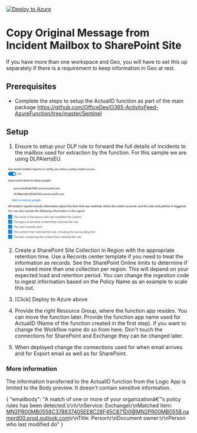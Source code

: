 [![Deploy to Azure](https://aka.ms/deploytoazurebutton)](https://portal.azure.com/#create/Microsoft.Template/uri/https%3A%2F%2Fraw.githubusercontent.com%2FOfficeDev%2FO365-ActivityFeed-AzureFunction%2Fmaster%2FSentinel%2Flogicapp%2Fdlpaction.json)

# Copy Original Message from Incident Mailbox to SharePoint Site
If you have more than one workspace and Geo, you will have to set this up separately if there is a requirement to keep information in Geo at rest.

## Prerequisites
- Complete the steps to setup the ActualID function as part of the main package https://github.com/OfficeDev/O365-ActivityFeed-AzureFunction/tree/master/Sentinel

## Setup

1. Ensure to setup your DLP rule to forward the full details of incidents to the mailbox used for extraction by the function. For this sample we are using DLPAlertsEU.

![Invocation Log](./img/incident1.png)

2. Create a SharePoint Site Collection in Region with the appropriate retention time. Use a Records center template if you need to treat the information as records. See the SharePoint Online limits to determine if you need more than one collection per region. This will depend on your expected load and retention period. You can change the ingestion code to ingest information based on the Policy Name as an example to scale this out.

3. [Click] Deploy to Azure above

4. Provide the right Resource Group, where the function app resides. You can move the function later. Provide the function app name used for ActualID (Name of the function created in the first step). If you want to change the Workflow name do so from here. Don't touch the connections for SharePoint and Exchange they can be changed later.

5. When deployed change the connections used for when email arrives and for Export email as well as for SharePoint.


### More information
The information transferred to the ActualID function from the Logic App is limited to the Body preview. It doesn't contain sensitive information. 
 
{
  "emailbody": "A match of one or more of your organizationâ€™s policy rules has been detected.\r\n\r\nService: Exchange\r\nMatched item: <MN2PR00MB0558C378837405EE8C28F45C871D0@MN2PR00MB0558.namprd00.prod.outlook.com>\r\nTitle: Person\r\nDocument owner:\r\nPerson who last modified do"
}
